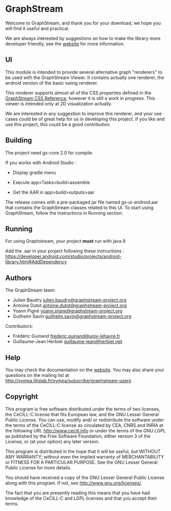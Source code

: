 GraphStream
===========

Welcome to GraphStream, and thank you for your download, we hope you will find it useful and practical.

We are always interested by suggestions on how to make the library more developer friendly, see the [website](http://graphstream-project.org) for more information.

UI
--

This module is intended to provide several alternative graph "renderers" to be used with the GraphStream Viewer. It contains actually one renderer, the android version of the basic swing renderer.

This renderer supports almost all of the CSS properties defined in the [GraphStream CSS Reference](http://graphstream-project.org/doc/Tutorials/GraphStream-CSS-Reference_1.0/), however it is still a work in progress. This viewer is intended only at 2D visualization actually.

We are interested in any suggestion to improve this renderer, and your use cases could be of great help for us in developing this project. If you like and use this project, this could be a good contribution.

Building
--------
The project need gs-core 2.0 for compile.

If you works with Android Studio :

- Display gradle menu

- Execute app>Tasks>build>assemble

- Get the AAR in app>build>outputs>aar

The release comes with a pre-packaged jar file named gs-ui-android.aar that contains the GraphStream classes related to this UI. To start using GraphStream, follow the instructions in Running section.

Running
--------
For using Graphstream, your project <b>must</b> run with java 8

Add the .aar in your project following these instructions : https://developer.android.com/studio/projects/android-library.html#AddDependency


Authors
-------

The GraphStream team:

- Julien Baudry <julien.baudry@graphstream-project.org>
- Antoine Dutot <antoine.dutot@graphstream-project.org>
- Yoann Pigné <yoann.pigne@graphstream-project.org> 
- Guilhelm Savin <guilhelm.savin@graphstream-project.org>

Contributors:

- Frédéric Guinand <frederic.guinand@univ-lehavre.fr>
- Guillaume-Jean Herbiet <guillaume-jean@herbiet.net>

Help
----

You may check the documentation on the [website](http://graphstream-project.org). You may also share your questions on the mailing list at http://sympa.litislab.fr/sympa/subscribe/graphstream-users

Copyright
---------

This program is free software distributed under the terms of two licenses, the CeCILL-C license that fits European law, and the GNU Lesser General Public License. You can  use, modify and/ or redistribute the software under the terms of the CeCILL-C license as circulated by CEA, CNRS and INRIA at the following URL http://www.cecill.info or under the terms of the GNU LGPL as published by the Free Software Foundation, either version 3 of the License, or (at your option) any later version.

This program is distributed in the hope that it will be useful, but WITHOUT ANY WARRANTY; without even the implied warranty of MERCHANTABILITY or FITNESS FOR A PARTICULAR PURPOSE.  See the GNU Lesser General Public License for more details.

You should have received a copy of the GNU Lesser General Public License along with this program.  If not, see http://www.gnu.org/licenses/.

The fact that you are presently reading this means that you have had knowledge of the CeCILL-C and LGPL licenses and that you accept their terms.

